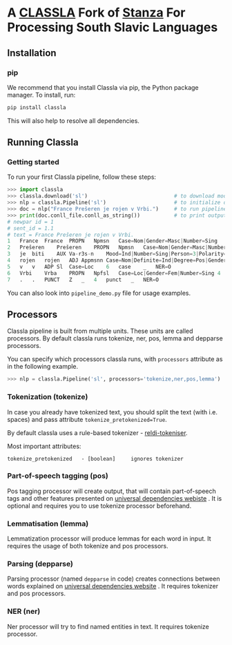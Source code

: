 # A [CLASSLA](http://www.clarin.si/info/k-centre/) Fork of [Stanza](https://github.com/stanfordnlp/stanza) For Processing South Slavic Languages 
## Installation
### pip
We recommend that you install Classla via pip, the Python package manager. To install, run:
```bash
pip install classla
```
This will also help to resolve all dependencies.

## Running Classla
### Getting started
To run your first Classla pipeline, follow these steps:
```python
>>> import classla
>>> classla.download('sl')                            # to download models in Slovene
>>> nlp = classla.Pipeline('sl')                      # to initialize default Slovene pipeline
>>> doc = nlp("France Prešeren je rojen v Vrbi.")     # to run pipeline
>>> print(doc.conll_file.conll_as_string())           # to print output in conllu format
# newpar id = 1
# sent_id = 1.1
# text = France Prešeren je rojen v Vrbi.
1	France	France	PROPN	Npmsn	Case=Nom|Gender=Masc|Number=Sing	4	nsubj	_	NER=B-per
2	Prešeren	Prešeren	PROPN	Npmsn	Case=Nom|Gender=Masc|Number=Sing	1	flat_name	_	NER=I-per
3	je	biti	AUX	Va-r3s-n	Mood=Ind|Number=Sing|Person=3|Polarity=Pos|Tense=Pres|VerbForm=Fin	4	cop	_	NER=O
4	rojen	rojen	ADJ	Appmsnn	Case=Nom|Definite=Ind|Degree=Pos|Gender=Masc|Number=Sing|VerbForm=Part	0	root	_	NER=O
5	v	v	ADP	Sl	Case=Loc	6	case	_	NER=O
6	Vrbi	Vrba	PROPN	Npfsl	Case=Loc|Gender=Fem|Number=Sing	4	obl	_	NER=B-loc|SpaceAfter=No
7	.	.	PUNCT	Z	_	4	punct	_	NER=O
```

You can also look into ```pipeline_demo.py``` file for usage examples.

## Processors

Classla pipeline is built from multiple units. These units are called processors. By default classla runs tokenize, ner, pos, lemma and depparse processors.

You can specify which processors classla runs, with ```processors``` attribute as in the following example.

```python
>>> nlp = classla.Pipeline('sl', processors='tokenize,ner,pos,lemma')
```

### Tokenization (tokenize)

In case you already have tokenized text, you should split the text (with i.e. spaces) and pass attribute ```tokenize_pretokenized=True```.

By default classla uses a rule-based tokenizer - [reldi-tokeniser](https://github.com/clarinsi/reldi-tokeniser).

Most important attributes:
```
tokenize_pretokenized   - [boolean]     ignores tokenizer
```

### Part-of-speech tagging (pos)

Pos tagging processor will create output, that will contain part-of-speech tags and other features presented on [universal dependencies webiste](https://universaldependencies.org/u/feat/index.html) . It is optional and requires you to use tokenize processor beforehand.

<!--Most important attributes:
```
pos_model_path          - [str]         alternative path to model file
pos_pretrain_path       - [str]         alternative path to pretrain file
```-->

### Lemmatisation (lemma)

Lemmatization processor will produce lemmas for each word in input. It requires the usage of both tokenize and pos processors.

### Parsing (depparse)

Parsing processor (named ```depparse``` in code) creates connections between words explained on [universal dependencies website](https://universaldependencies.org/introduction.html#:~:text=Universal%20Dependencies%20(UD)%20is%20a,from%20a%20language%20typology%20perspective.) . It requires tokenizer and pos processors.

### NER (ner)

Ner processor will try to find named entities in text. It requires tokenize processor.
